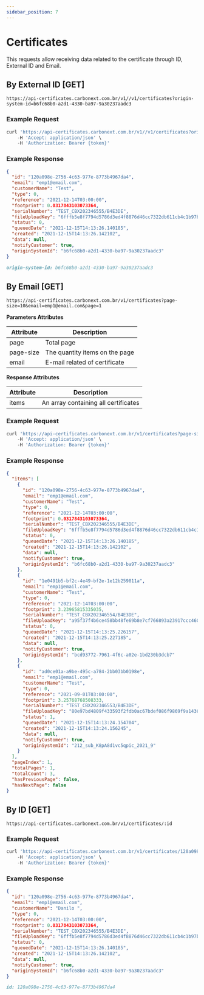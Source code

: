 ```yaml
---
sidebar_position: 7
---
```


# Certificates

This requests allow receiving data related to the certificate through ID, External ID and Email.

## By External ID [GET]

`https://api-certificates.carbonext.com.br/v1//v1/certificates?origin-system-id=b6fc68b0-a2d1-4330-ba97-9a30237aadc3`

### Example Request

```javascript
curl 'https://api-certificates.carbonext.com.br/v1//v1/certificates?origin-system-id=b6fc68b0-a2d1-4330-ba97-9a30237aadc3' \
    -H 'Accept: application/json' \
    -H 'Authorization: Bearer {token}'
```

### Example Response

```json
{
  "id": "120a098e-2756-4c63-977e-8773b4967da4",
  "email": "emp1@email.com",
  "customerName": "Test",
  "type": 0,
  "reference": "2021-12-14T03:00:00",
  "footprint": 0.0317843103073364,
  "serialNumber": "TEST_CBX202346555/B4E3DE",
  "fileUploadKey": "6fffb5e8f7794d5786d3ed4f8876d46cc7322db611cb4c1b97b14615fe647e63",
  "status": 0,
  "queuedDate": "2021-12-15T14:13:26.140185",
  "created": "2021-12-15T14:13:26.142102",
  "data": null,
  "notifyCustomer": true,
  "originSystemId": "b6fc68b0-a2d1-4330-ba97-9a30237aadc3"
}
```

```md title="PARAMS"
origin-system-id: b6fc68b0-a2d1-4330-ba97-9a30237aadc3
```

## By Email [GET]

`https://api-certificates.carbonext.com.br/v1/certificates?page-size=10&email=emp1@email.com&page=1`

**Parameters Attributes**

| Attribute | Description                    |
| --------- | ------------------------------ |
| page      | Total page                     |
| page-size | The quantity items on the page |
| email     | E-mail related of certificate  |

**Response Attributes**

| Attribute | Description                          |
| --------- | ------------------------------------ |
| items     | An array containing all certificates |

### Example Request

```javascript
curl 'https://api-certificates.carbonext.com.br/v1/certificates?page-size=10&email=emp1@email.com&page=1' \
    -H 'Accept: application/json' \
    -H 'Authorization: Bearer {token}'
```

### Example Response

```json
{
  "items": [
    {
      "id": "120a098e-2756-4c63-977e-8773b4967da4",
      "email": "emp1@email.com",
      "customerName": "Test",
      "type": 0,
      "reference": "2021-12-14T03:00:00",
      "footprint": 0.0317843103073364,
      "serialNumber": "TEST_CBX202346555/B4E3DE",
      "fileUploadKey": "6fffb5e8f7794d5786d3ed4f8876d46cc7322db611cb4c1b97b14615fe647e63",
      "status": 0,
      "queuedDate": "2021-12-15T14:13:26.140185",
      "created": "2021-12-15T14:13:26.142102",
      "data": null,
      "notifyCustomer": true,
      "originSystemId": "b6fc68b0-a2d1-4330-ba97-9a30237aadc3"
    },
    {
      "id": "1e0491b5-bf2c-4e49-bf2e-1e12b259811a",
      "email": "emp1@email.com",
      "customerName": "Test",
      "type": 0,
      "reference": "2021-12-14T03:00:00",
      "footprint": 3.23965815335035,
      "serialNumber": "TEST_CBX202346554/B4E3DE",
      "fileUploadKey": "a95f37f4b6ce458bb48fe69b8e7cf766893a23917ccc4608b0d3de317ebc124f",
      "status": 0,
      "queuedDate": "2021-12-15T14:13:25.226157",
      "created": "2021-12-15T14:13:25.227185",
      "data": null,
      "notifyCustomer": true,
      "originSystemId": "bcd93772-7961-4f6c-a02e-1bd230b3dcb7"
    },
    {
      "id": "ad0ce01a-a9be-495c-a784-2bb03bb0198e",
      "email": "emp1@email.com",
      "customerName": "Test",
      "type": 0,
      "reference": "2021-09-01T03:00:00",
      "footprint": 3.25768768508333,
      "serialNumber": "TEST_CBX202346553/B4E3DE",
      "fileUploadKey": "80e97bd4809f433593f2fdb0ac67bdef086f9869f9a1436fa251df7a5e9c8671",
      "status": 1,
      "queuedDate": "2021-12-15T14:13:24.154704",
      "created": "2021-12-15T14:13:24.156245",
      "data": null,
      "notifyCustomer": true,
      "originSystemId": "212_sub_K8pA8d1vc5qpic_2021_9"
    }
  ],
  "pageIndex": 1,
  "totalPages": 1,
  "totalCount": 3,
  "hasPreviousPage": false,
  "hasNextPage": false
}
```

## By ID [GET]

`https://api-certificates.carbonext.com.br/v1/certificates/:id`

### Example Request

```javascript
curl 'https://api-certificates.carbonext.com.br/v1/certificates/120a098e-2756-4c63-977e-8773b4967da4' \
    -H 'Accept: application/json' \
    -H 'Authorization: Bearer {token}'
```

### Example Response

```json
{
  "id": "120a098e-2756-4c63-977e-8773b4967da4",
  "email": "emp1@email.com",
  "customerName": "Danilo ",
  "type": 0,
  "reference": "2021-12-14T03:00:00",
  "footprint": 0.0317843103073364,
  "serialNumber": "TEST_CBX202346555/B4E3DE",
  "fileUploadKey": "6fffb5e8f7794d5786d3ed4f8876d46cc7322db611cb4c1b97b14615fe647e63",
  "status": 0,
  "queuedDate": "2021-12-15T14:13:26.140185",
  "created": "2021-12-15T14:13:26.142102",
  "data": null,
  "notifyCustomer": true,
  "originSystemId": "b6fc68b0-a2d1-4330-ba97-9a30237aadc3"
}
```

```md title="PATH VARIABLES"
id: 120a098e-2756-4c63-977e-8773b4967da4
```
